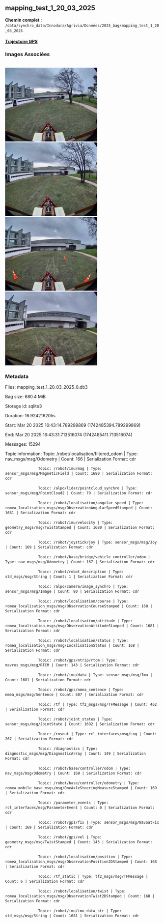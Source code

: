 ## mapping_test_1_20_03_2025

**Chemin complet** : `/data/synchro_data/Innodura/Agrivia/Données/2025_bag/mapping_test_1_20_03_2025`

#### [Trajectoire GPS](gps_traj.html)

### Images Associées

<br/><span><img src='img_exemples/image_1742485393548259285.jpg' alt='drawing' width='300'/><img src='img_exemples/image_1742485397510793282.jpg' alt='drawing' width='300'/><img src='img_exemples/image_1742485401569859177.jpg' alt='drawing' width='300'/><img src='img_exemples/image_1742485405476986436.jpg' alt='drawing' width='300'/></span>
### Metadata



Files:             mapping_test_1_20_03_2025_0.db3

Bag size:          680.4 MiB

Storage id:        sqlite3

Duration:          16.924216205s

Start:             Mar 20 2025 16:43:14.789299869 (1742485394.789299869)

End:               Mar 20 2025 16:43:31.713516074 (1742485411.713516074)

Messages:          15294

Topic information: Topic: /robot/localisation/filtered_odom | Type: nav_msgs/msg/Odometry | Count: 166 | Serialization Format: cdr

                   Topic: /robot/imu/mag | Type: sensor_msgs/msg/MagneticField | Count: 1680 | Serialization Format: cdr

                   Topic: /alpo/lidar/pointcloud_synchro | Type: sensor_msgs/msg/PointCloud2 | Count: 79 | Serialization Format: cdr

                   Topic: /robot/localisation/angular_speed | Type: romea_localisation_msgs/msg/ObservationAngularSpeedStamped | Count: 1681 | Serialization Format: cdr

                   Topic: /robot/imu/velocity | Type: geometry_msgs/msg/TwistStamped | Count: 1680 | Serialization Format: cdr

                   Topic: /robot/joystick/joy | Type: sensor_msgs/msg/Joy | Count: 169 | Serialization Format: cdr

                   Topic: /robot/base/bridge/vehicle_controller/odom | Type: nav_msgs/msg/Odometry | Count: 167 | Serialization Format: cdr

                   Topic: /robot/robot_description | Type: std_msgs/msg/String | Count: 1 | Serialization Format: cdr

                   Topic: /alpo/camera/image_synchro | Type: sensor_msgs/msg/Image | Count: 80 | Serialization Format: cdr

                   Topic: /robot/localisation/course | Type: romea_localisation_msgs/msg/ObservationCourseStamped | Count: 168 | Serialization Format: cdr

                   Topic: /robot/localisation/attitude | Type: romea_localisation_msgs/msg/ObservationAttitudeStamped | Count: 1681 | Serialization Format: cdr

                   Topic: /robot/localisation/status | Type: romea_localisation_msgs/msg/LocalisationStatus | Count: 168 | Serialization Format: cdr

                   Topic: /robot/gps/ntrip/rtcm | Type: mavros_msgs/msg/RTCM | Count: 143 | Serialization Format: cdr

                   Topic: /robot/imu/data | Type: sensor_msgs/msg/Imu | Count: 1681 | Serialization Format: cdr

                   Topic: /robot/gps/nmea_sentence | Type: nmea_msgs/msg/Sentence | Count: 507 | Serialization Format: cdr

                   Topic: /tf | Type: tf2_msgs/msg/TFMessage | Count: 462 | Serialization Format: cdr

                   Topic: /robot/joint_states | Type: sensor_msgs/msg/JointState | Count: 1692 | Serialization Format: cdr

                   Topic: /rosout | Type: rcl_interfaces/msg/Log | Count: 267 | Serialization Format: cdr

                   Topic: /diagnostics | Type: diagnostic_msgs/msg/DiagnosticArray | Count: 149 | Serialization Format: cdr

                   Topic: /robot/base/controller/odom | Type: nav_msgs/msg/Odometry | Count: 169 | Serialization Format: cdr

                   Topic: /robot/base/controller/odometry | Type: romea_mobile_base_msgs/msg/OneAxleSteeringMeasureStamped | Count: 169 | Serialization Format: cdr

                   Topic: /parameter_events | Type: rcl_interfaces/msg/ParameterEvent | Count: 0 | Serialization Format: cdr

                   Topic: /robot/gps/fix | Type: sensor_msgs/msg/NavSatFix | Count: 169 | Serialization Format: cdr

                   Topic: /robot/gps/vel | Type: geometry_msgs/msg/TwistStamped | Count: 143 | Serialization Format: cdr

                   Topic: /robot/localisation/position | Type: romea_localisation_msgs/msg/ObservationPosition2DStamped | Count: 168 | Serialization Format: cdr

                   Topic: /tf_static | Type: tf2_msgs/msg/TFMessage | Count: 6 | Serialization Format: cdr

                   Topic: /robot/localisation/twist | Type: romea_localisation_msgs/msg/ObservationTwist2DStamped | Count: 168 | Serialization Format: cdr

                   Topic: /robot/imu/imu_data_str | Type: std_msgs/msg/String | Count: 1681 | Serialization Format: cdr




